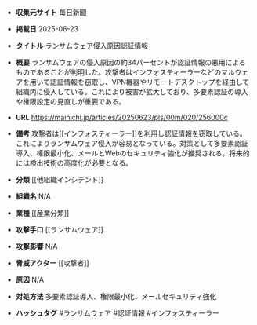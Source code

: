 - **収集元サイト**
毎日新聞

- **掲載日**
2025-06-23

- **タイトル**
ランサムウェア侵入原因認証情報

- **概要**
ランサムウェアの侵入原因の約34パーセントが認証情報の悪用によるものであることが判明した。攻撃者はインフォスティーラーなどのマルウェアを用いて認証情報を窃取し、VPN機器やリモートデスクトップを経由して組織内に侵入している。これにより被害が拡大しており、多要素認証の導入や権限設定の見直しが重要である。

- **URL**
https://mainichi.jp/articles/20250623/pls/00m/020/256000c

- **備考**
攻撃者は[[インフォスティーラー]]を利用し認証情報を窃取している。これによりランサムウェア侵入が容易となっている。対策として多要素認証導入、権限最小化、メールとWebのセキュリティ強化が推奨される。将来的には検出技術の高度化が必要となる。

- **分類**
[[他組織インシデント]]

- **組織名**
N/A

- **業種**
[[産業分類]]

- **攻撃手口**
[[ランサムウェア]]

- **攻撃影響**
N/A

- **脅威アクター**
[[攻撃者]]

- **原因**
N/A

- **対処方法**
多要素認証導入、権限最小化、メールセキュリティ強化

- **ハッシュタグ**
#ランサムウェア #認証情報 #インフォスティーラー
